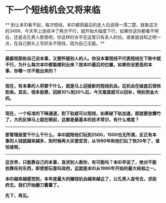 下一个短线机会又将来临
====



** 别让本ID看不起，每次短线，本ID都把最后的走人位说得一清二楚，就象这次的3499，今天早上连续冲了两次不行，就开始大幅度下行，如果你这你都看不明白，还是去孔男人那里吧，你这样的水平在这里只有丢人的份。或者就自知之明一点，在自己额头上写好永不短线，因为自己无能。**

** **

**最鄙视那些自己没本事，又要怀疑别人的人。你没本事短线不代表短线在下跌中就不行，为什么每次本ID都能顺利出来？按本ID最后的位置，如果你没更高的本事，你哪一次不能出来的？**

** **

**现在，有本事的人将要干什么，就是马上迎接新的短线机会。这机会在破底后很快到来。其实，很多股票，回跌10%到20%后，今天尾盘就可以回补，特别资金大的。**

** **

**现在，一个标准的下降通道，到下轨就可以短线，如果破下轨加速，那就要放爆竹了，大的反弹马上就在眼前，这都是最基本的技术常识，有什么难度？**

** **

**那管理层爱干什么干什么，本ID就陪他们玩到2500，1500也无所谓，反正有本事的人钱就越来越多，到时候再大买便宜货，从1990年和他们玩了快20年了，谁怕谁呀。**

** **

**这世界，只能靠自己的本事，哀求别人救你，有可能吗？本ID早说了，绝对不能依靠任何东西，即使那玩意叫政府。这就是本ID从1990年开始的最大经验之一。**

**本ID越来越感觉到，本年度最大的赚钱机会越来越近了，让孔男人哀号去，求政府去，我们开始磨刀霍霍了。**

**先下，再见。**
